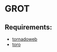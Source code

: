 GROT
====

Requirements:
-------------

* [tornadoweb](http://www.tornadoweb.org/)
* [toro](http://toro.readthedocs.org/)
